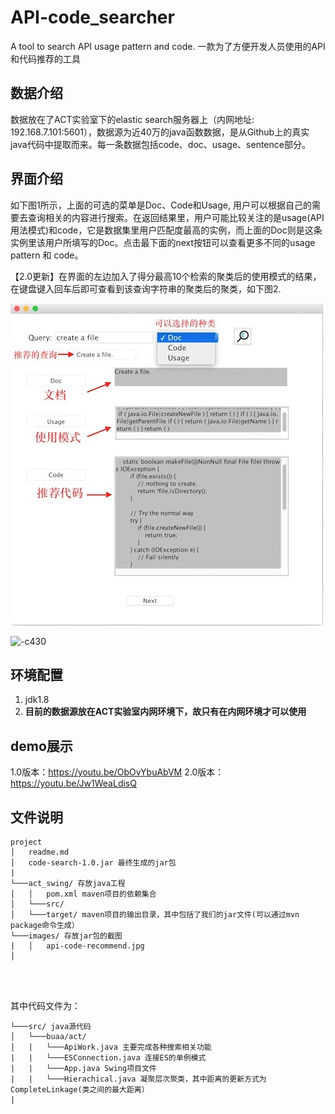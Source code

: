# API-code_searcher

A tool to search API usage pattern and code.
一款为了方便开发人员使用的API和代码推荐的工具

## 数据介绍

数据放在了ACT实验室下的elastic search服务器上（内网地址: 192.168.7.101:5601），数据源为近40万的java函数数据，是从Github上的真实java代码中提取而来。每一条数据包括code、doc、usage、sentence部分。


## 界面介绍

如下图1所示，上面的可选的菜单是Doc、Code和Usage, 用户可以根据自己的需要去查询相关的内容进行搜索。在返回结果里，用户可能比较关注的是usage(API用法模式)和code，它是数据集里用户匹配度最高的实例，而上面的Doc则是这条实例里该用户所填写的Doc。点击最下面的next按钮可以查看更多不同的usage pattern 和 code。

【2.0更新】在界面的左边加入了得分最高10个检索的聚类后的使用模式的结果，在键盘键入回车后即可查看到该查询字符串的聚类后的聚类，如下图2.



![-c430](images/api-code-recommend.jpg)

![-c430](https://i.loli.net/2018/08/06/5b679f96d0048.jpg)


## 环境配置

1. jdk1.8
2. **目前的数据源放在ACT实验室内网环境下，故只有在内网环境才可以使用**

## demo展示

1.0版本：https://youtu.be/ObOvYbuAbVM
2.0版本：https://youtu.be/Jw1WeaLdisQ

## 文件说明
    
    
```
project
│   readme.md
│   code-search-1.0.jar 最终生成的jar包
|
└───act_swing/ 存放java工程
│   │   pom.xml maven项目的依赖集合
│   └───src/
│   └───target/ maven项目的输出目录，其中包括了我们的jar文件(可以通过mvn package命令生成）
└───images/ 存放jar包的截图
|   │   api-code-recommend.jpg
│   


   
```

其中代码文件为：

```
└───src/ java源代码
│   └───buaa/act/
│   |   └───ApiWork.java 主要完成各种搜索相关功能
|   |   └───ESConnection.java 连接ES的单例模式
|   |   └───App.java Swing项目文件
|   |   └───Hierachical.java 凝聚层次聚类，其中距离的更新方式为CompleteLinkage(类之间的最大距离）
|

```

